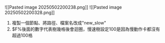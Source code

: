 ![[Pasted image 20250502200238.png]]
![[Pasted image 20250502200328.png]]

1. 複製一個節點、將路徑、檔案名改成"new_slow"
2. $F%後面的數字代表樹幾格後會迴圈，慢速樹設定100是因為慢動作卡都沒有超過100格